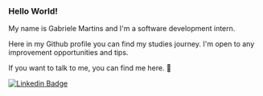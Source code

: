 ### Hello World! 

My name is Gabriele Martins and I'm a software development intern.

Here in my Github profile you can find my studies journey. I'm open to any improvement opportunities and tips.   

If you want to talk to me, you can find me here. 🙂

[![Linkedin Badge](https://img.shields.io/badge/-LinkedIn-blue?style=flat-square&logo=Linkedin&logoColor=white&link=https://www.linkedin.com/in/mariagabriele-martins)](https://www.linkedin.com/in/mariagabriele-martins)
